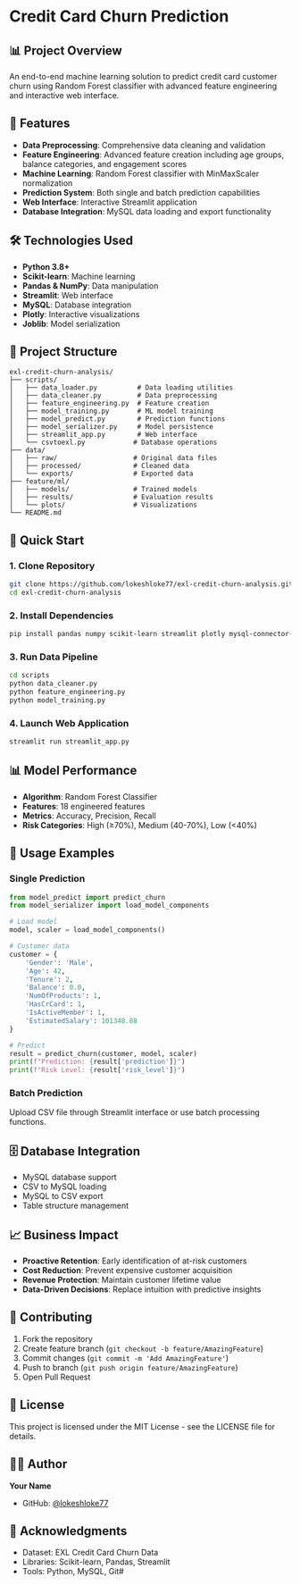 # Credit Card Churn Prediction

## 📊 Project Overview
An end-to-end machine learning solution to predict credit card customer churn using Random Forest classifier with advanced feature engineering and interactive web interface.

## 🎯 Features
- **Data Preprocessing**: Comprehensive data cleaning and validation
- **Feature Engineering**: Advanced feature creation including age groups, balance categories, and engagement scores
- **Machine Learning**: Random Forest classifier with MinMaxScaler normalization
- **Prediction System**: Both single and batch prediction capabilities
- **Web Interface**: Interactive Streamlit application
- **Database Integration**: MySQL data loading and export functionality

## 🛠️ Technologies Used
- **Python 3.8+**
- **Scikit-learn**: Machine learning
- **Pandas & NumPy**: Data manipulation
- **Streamlit**: Web interface
- **MySQL**: Database integration
- **Plotly**: Interactive visualizations
- **Joblib**: Model serialization

## 📁 Project Structure
```
exl-credit-churn-analysis/
├── scripts/
│   ├── data_loader.py          # Data loading utilities
│   ├── data_cleaner.py         # Data preprocessing
│   ├── feature_engineering.py  # Feature creation
│   ├── model_training.py       # ML model training
│   ├── model_predict.py        # Prediction functions
│   ├── model_serializer.py     # Model persistence
│   ├── streamlit_app.py        # Web interface
│   └── csvtoexl.py            # Database operations
├── data/
│   ├── raw/                   # Original data files
│   ├── processed/             # Cleaned data
│   └── exports/               # Exported data
├── feature/ml/
│   ├── models/                # Trained models
│   ├── results/               # Evaluation results
│   └── plots/                 # Visualizations
└── README.md
```

## 🚀 Quick Start

### 1. Clone Repository
```bash
git clone https://github.com/lokeshloke77/exl-credit-churn-analysis.git
cd exl-credit-churn-analysis
```

### 2. Install Dependencies
```bash
pip install pandas numpy scikit-learn streamlit plotly mysql-connector-python joblib
```

### 3. Run Data Pipeline
```bash
cd scripts
python data_cleaner.py
python feature_engineering.py
python model_training.py
```

### 4. Launch Web Application
```bash
streamlit run streamlit_app.py
```

## 📊 Model Performance
- **Algorithm**: Random Forest Classifier
- **Features**: 18 engineered features
- **Metrics**: Accuracy, Precision, Recall
- **Risk Categories**: High (≥70%), Medium (40-70%), Low (<40%)

## 🔧 Usage Examples

### Single Prediction
```python
from model_predict import predict_churn
from model_serializer import load_model_components

# Load model
model, scaler = load_model_components()

# Customer data
customer = {
    'Gender': 'Male',
    'Age': 42,
    'Tenure': 2,
    'Balance': 0.0,
    'NumOfProducts': 1,
    'HasCrCard': 1,
    'IsActiveMember': 1,
    'EstimatedSalary': 101348.88
}

# Predict
result = predict_churn(customer, model, scaler)
print(f"Prediction: {result['prediction']}")
print(f"Risk Level: {result['risk_level']}")
```

### Batch Prediction
Upload CSV file through Streamlit interface or use batch processing functions.

## 🗄️ Database Integration
- MySQL database support
- CSV to MySQL loading
- MySQL to CSV export
- Table structure management

## 📈 Business Impact
- **Proactive Retention**: Early identification of at-risk customers
- **Cost Reduction**: Prevent expensive customer acquisition
- **Revenue Protection**: Maintain customer lifetime value
- **Data-Driven Decisions**: Replace intuition with predictive insights

## 🤝 Contributing
1. Fork the repository
2. Create feature branch (`git checkout -b feature/AmazingFeature`)
3. Commit changes (`git commit -m 'Add AmazingFeature'`)
4. Push to branch (`git push origin feature/AmazingFeature`)
5. Open Pull Request

## 📄 License
This project is licensed under the MIT License - see the LICENSE file for details.

## 👨‍💻 Author
**Your Name**
- GitHub: [@lokeshloke77](https://github.com/lokeshloke77)


## 🙏 Acknowledgments
- Dataset: EXL Credit Card Churn Data
- Libraries: Scikit-learn, Pandas, Streamlit
- Tools: Python, MySQL, Git#

